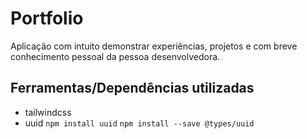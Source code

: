 # Portfolio

Aplicação com intuito demonstrar experiências, projetos e com breve conhecimento pessoal da pessoa desenvolvedora. 

## Ferramentas/Dependências utilizadas

- tailwindcss
- uuid `npm install uuid` `npm install --save @types/uuid`